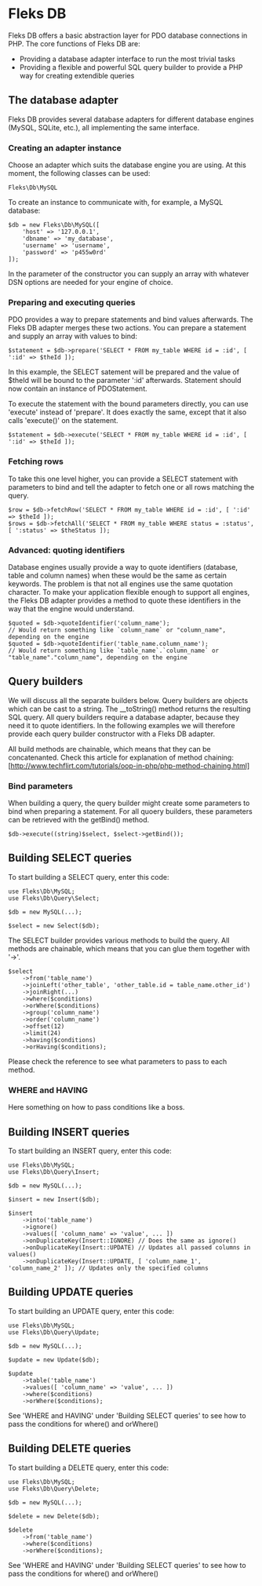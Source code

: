 # Fleks DB

Fleks DB offers a basic abstraction layer for PDO database connections in PHP. The core functions of Fleks DB are:

- Providing a database adapter interface to run the most trivial tasks
- Providing a flexible and powerful SQL query builder to provide a PHP way for creating extendible queries

## The database adapter

Fleks DB provides several database adapters for different database engines (MySQL, SQLite, etc.), all implementing the same interface.

### Creating an adapter instance

Choose an adapter which suits the database engine you are using. At this moment, the following classes can be used:

```
Fleks\Db\MySQL
```

To create an instance to communicate with, for example, a MySQL database:

```
$db = new Fleks\Db\MySQL([
    'host' => '127.0.0.1', 
    'dbname' => 'my_database', 
    'username' => 'username',
    'password' => 'p455w0rd'
]);
```

In the parameter of the constructor you can supply an array with whatever DSN options are needed for your engine of choice.

### Preparing and executing queries

PDO provides a way to prepare statements and bind values afterwards. The Fleks DB adapter merges these two actions. You can prepare a statement and supply an array with values to bind:

```
$statement = $db->prepare('SELECT * FROM my_table WHERE id = :id', [ ':id' => $theId ]);
```

In this example, the SELECT satement will be prepared and the value of $theId will be bound to the parameter ':id' afterwards. Statement should now contain an instance of PDOStatement.

To execute the statement with the bound parameters directly, you can use 'execute' instead of 'prepare'. It does exactly the same, except that it also calls 'execute()' on the statement.

```
$statement = $db->execute('SELECT * FROM my_table WHERE id = :id', [ ':id' => $theId ]);
```

### Fetching rows

To take this one level higher, you can provide a SELECT statement with parameters to bind and tell the adapter to fetch one or all rows matching the query.

```
$row = $db->fetchRow('SELECT * FROM my_table WHERE id = :id', [ ':id' => $theId ]);
$rows = $db->fetchAll('SELECT * FROM my_table WHERE status = :status', [ ':status' => $theStatus ]);
```

### Advanced: quoting identifiers

Database engines usually provide a way to quote identifiers (database, table and column names) when these would be the same as certain keywords. The problem is that not all engines use the same quotation character. To make your application flexible enough to support all engines, the Fleks DB adapter provides a method to quote these identifiers in the way that the engine would understand.

```
$quoted = $db->quoteIdentifier('column_name');
// Would return something like `column_name` or "column_name", depending on the engine
$quoted = $db->quoteIdentifier('table_name.column_name');
// Would return something like `table_name`.`column_name` or "table_name"."column_name", depending on the engine
```

## Query builders

We will discuss all the separate builders below. Query builders are objects which can be cast to a string. The __toString() method returns the resulting SQL query. All query builders require a database adapter, because they need it to quote identifiers. In the following examples we will therefore provide each query builder constructor with a Fleks DB adapter.

All build methods are chainable, which means that they can be concatenanted. Check this article for explanation of method chaining: [http://www.techflirt.com/tutorials/oop-in-php/php-method-chaining.html]

### Bind parameters

When building a query, the query builder might create some parameters to bind when preparing a statement. For all quoery builders, these parameters can be retrieved with the getBind() method.

```
$db->execute((string)$select, $select->getBind());
```

## Building SELECT queries

To start building a SELECT query, enter this code:

```
use Fleks\Db\MySQL;
use Fleks\Db\Query\Select;

$db = new MySQL(...);

$select = new Select($db);
```

The SELECT builder provides various methods to build the query. All methods are chainable, which means that you can glue them together with '->'.

```
$select
	->from('table_name')
	->joinLeft('other_table', 'other_table.id = table_name.other_id')
	->joinRight(...)
	->where($conditions)
	->orWhere($conditions)
	->group('column_name')
	->order('column_name')
	->offset(12)
	->limit(24)
	->having($conditions)
	->orHaving($conditions);
```

Please check the reference to see what parameters to pass to each method.

### WHERE and HAVING

Here something on how to pass conditions like a boss.

## Building INSERT queries

To start building an INSERT query, enter this code:

```
use Fleks\Db\MySQL;
use Fleks\Db\Query\Insert;

$db = new MySQL(...);

$insert = new Insert($db);

$insert
	->into('table_name')
	->ignore()
	->values([ 'column_name' => 'value', ... ])
	->onDuplicateKey(Insert::IGNORE) // Does the same as ignore()
	->onDuplicateKey(Insert::UPDATE) // Updates all passed columns in values()
	->onDuplicateKey(Insert::UPDATE, [ 'column_name_1', 'column_name_2' ]); // Updates only the specified columns
```

## Building UPDATE queries

To start building an UPDATE query, enter this code:

```
use Fleks\Db\MySQL;
use Fleks\Db\Query\Update;

$db = new MySQL(...);

$update = new Update($db);

$update
	->table('table_name')
	->values([ 'column_name' => 'value', ... ])
	->where($conditions)
	->orWhere($conditions);
```

See 'WHERE and HAVING' under 'Building SELECT queries' to see how to pass the conditions for where() and orWhere()

## Building DELETE queries

To start building a DELETE query, enter this code:

```
use Fleks\Db\MySQL;
use Fleks\Db\Query\Delete;

$db = new MySQL(...);

$delete = new Delete($db);

$delete
	->from('table_name')
	->where($conditions)
	->orWhere($conditions);
```

See 'WHERE and HAVING' under 'Building SELECT queries' to see how to pass the conditions for where() and orWhere()